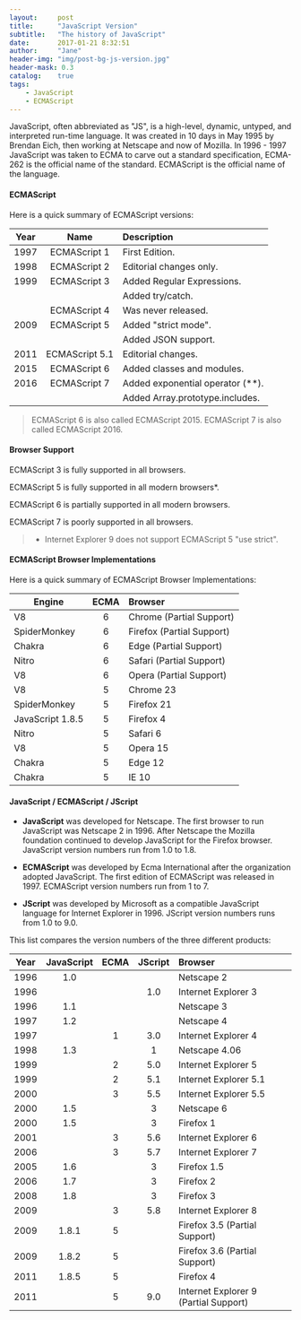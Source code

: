 ```yaml
---
layout:     post
title:      "JavaScript Version"
subtitle:   "The history of JavaScript"
date:       2017-01-21 8:32:51
author:     "Jane"
header-img: "img/post-bg-js-version.jpg"
header-mask: 0.3
catalog:    true
tags:
    - JavaScript
    - ECMAScript
---
```


JavaScript, often abbreviated as "JS", is a high-level, dynamic, untyped, and interpreted run-time language. It was created in 10 days in May 1995 by Brendan Eich, then working at Netscape and now of Mozilla. In 1996 - 1997 JavaScript was taken to ECMA to carve out a standard specification, ECMA-262 is the official name of the standard. ECMAScript is the official name of the language.

#### ECMAScript 

Here is a quick summary of ECMAScript versions:

|  Year     |   Name          |  Description                     |
| --------- |:---------------:| :--------------------------------|
|  1997     |  ECMAScript 1   |  First Edition.                  |
|  1998     |  ECMAScript 2   |  Editorial changes only.         |
|  1999     |  ECMAScript 3   |  Added Regular Expressions.
|           |                 |  Added try/catch.                |
|           |  ECMAScript 4   |  Was never released.             |
|  2009     |  ECMAScript 5   |  Added "strict mode".
|           |                 |  Added JSON support.             |
|  2011     |  ECMAScript 5.1 |  Editorial changes.              |
|  2015     |  ECMAScript 6   |  Added classes and modules.      |
|  2016     |  ECMAScript 7   |  Added exponential operator (**).
|           |                 |  Added Array.prototype.includes. |


> ECMAScript 6 is also called ECMAScript 2015.   ECMAScript 7 is also called ECMAScript 2016.

#### Browser Support

ECMAScript 3 is fully supported in all browsers.

ECMAScript 5 is fully supported in all modern browsers*.

ECMAScript 6 is partially supported in all modern browsers.

ECMAScript 7 is poorly supported in all browsers.

>* Internet Explorer 9 does not support ECMAScript 5 "use strict".

#### ECMAScript Browser Implementations

Here is a quick summary of ECMAScript Browser Implementations:

|  Engine           |   ECMA            |  Browser                     |
| ----------------- |:-----------------:| :--------------------------------|
| V8	            |  6 	            |   Chrome (Partial Support)
| SpiderMonkey      |  6	            |   Firefox (Partial Support)
| Chakra	        |  6	            |   Edge (Partial Support)
| Nitro	            |  6	            |   Safari (Partial Support)
| V8             	|  6	            |   Opera (Partial Support)
| V8	            |  5	            |   Chrome 23
| SpiderMonkey	    |  5	            |   Firefox 21
| JavaScript 1.8.5	|  5	            |   Firefox 4
| Nitro	            |  5	            |   Safari 6
| V8	            |  5	            |   Opera 15
| Chakra	        |  5	            |   Edge 12
| Chakra	        |  5	            |   IE 10

#### JavaScript / ECMAScript / JScript

* **JavaScript** was developed for Netscape. The first browser to run JavaScript was Netscape 2 in 1996. After Netscape the Mozilla foundation continued to develop JavaScript for the Firefox browser. JavaScript version numbers run from 1.0 to 1.8.

* **ECMAScript** was developed by Ecma International after the organization adopted JavaScript. The first edition of ECMAScript was released in 1997. ECMAScript version numbers run from 1 to 7.

* **JScript** was developed by Microsoft as a compatible JavaScript language for Internet Explorer in 1996. JScript version numbers runs from 1.0 to 9.0. 

This list compares the version numbers of the three different products:

|Year	| JavaScript	| ECMA   |	JScript	 | Browser |
| ------|:------------:|:-------:|:---------:|:--------|
|1996	|1.0           |	     |	 	     |Netscape 2
|1996	|	           |	     |1.0	     |Internet Explorer 3
|1996	|1.1           |	     |	 	     |Netscape 3
|1997	|1.2           |	     |	 	     |Netscape 4
|1997	| 	           |1	     |3.0	     |Internet Explorer 4
|1998	|1.3           |	     |1	 	     |Netscape 4.06
|1999	|	           |2	     |5.0	     |Internet Explorer 5
|1999	| 	           |2	     |5.1	     |Internet Explorer 5.1
|2000	| 	           |3	     |5.5        |Internet Explorer 5.5
|2000	|1.5           |	     |3	      	 |Netscape 6
|2000	|1.5           |	     |3	 	     |Firefox 1
|2001	| 	           |3	     |5.6	     |Internet Explorer 6
|2006	| 	           |3	     |5.7     	 |Internet Explorer 7
|2005	|1.6           |	     |3	      	 |Firefox 1.5
|2006	|1.7           |	     |3	      	 |Firefox 2
|2008	|1.8           |	     |3	      	 |Firefox 3
|2009	| 	           |3	     |5.8     	 |Internet Explorer 8
|2009	|1.8.1	       |5	     |	         |Firefox 3.5 (Partial Support)
|2009	|1.8.2	       |5	     |	         |Firefox 3.6 (Partial Support)
|2011	|1.8.5	       |5	     |	         |Firefox 4
|2011	|              |5	     |9.0     	 |Internet Explorer 9 (Partial Support)






